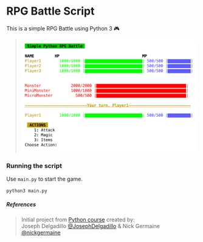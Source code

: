 # RPG Battle Script
This is a simple RPG Battle using Python 3  :video_game:


> ![screenshots](img.png)


### Running the script
Use `main.py` to start the game.

```
python3 main.py
```

##### References
> Initial project from [Python course](https://jtdigital.teachable.com/) created by:<br/> 
Joseph Delgadillo [@JosephDelgadillo](https://github.com/JosephDelgadillo/) 
& Nick Germaine [@nickgermaine](https://github.com/nickgermaine/)
